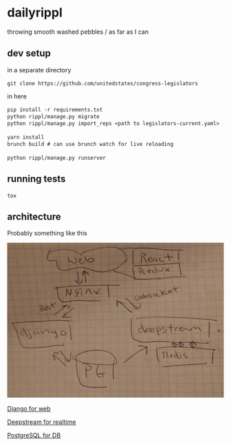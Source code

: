 # dailyrippl

throwing smooth washed pebbles / as far as I can

## dev setup

in a separate directory
```
git clone https://github.com/unitedstates/congress-legislators
```

in here
```
pip install -r requirements.txt
python rippl/manage.py migrate
python rippl/manage.py import_reps <path to legislators-current.yaml>

yarn install
brunch build # can use brunch watch for live reloading

python rippl/manage.py runserver
```

## running tests

```
tox
```

## architecture

Probably something like this

![architecture](architecture.jpg)

[Django for web](https://docs.djangoproject.com)

[Deepstream for realtime](https://deepstream.io)

[PostgreSQL for DB](https://www.postgresql.org/)
